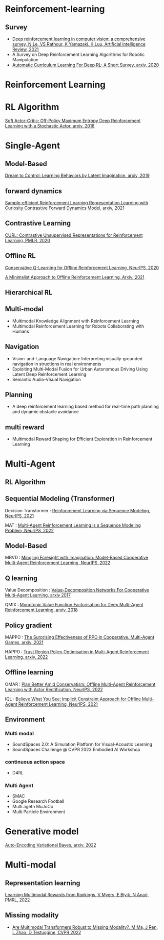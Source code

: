 # Reinforcement-learning

## Survey
- [Deep reinforcement learning in computer vision: a comprehensive survey, N Le, VS Rathour, K Yamazaki, K Luu, Artificial Intelligence Review, 2021](https://link.springer.com/article/10.1007/s10462-021-10061-9)
- A Survey on Deep Reinforcement Learning Algorithms for Robotic Manipulation
- [Automatic Curriculum Learning For Deep RL: A Short Survey, arxiv, 2020](https://arxiv.org/abs/1710.06537)

# Reinforcement Learning
# RL Algorithm
[Soft Actor-Critic: Off-Policy Maximum Entropy Deep Reinforcement Learning with a Stochastic Actor, arxiv, 2018](https://arxiv.org/abs/1801.01290)

# Single-Agent
## Model-Based
[Dream to Control: Learning Behaviors by Latent Imagination, arxiv, 2019](https://arxiv.org/abs/1912.01603)

## forward dynamics
[Sample-efficient Reinforcement Learning Representation Learning with Curiosity Contrastive Forward Dynamics Model, arxiv, 2021](https://arxiv.org/abs/2103.08255)

## Contrastive Learning
[CURL: Contrastive Unsupervised Representations for Reinforcement Learning, PMLR, 2020](http://proceedings.mlr.press/v119/laskin20a.html)

## Offline RL
[Conservative Q-Learning for Offline Reinforcement Learning, NeurIPS, 2020](https://proceedings.neurips.cc/paper/2020/hash/0d2b2061826a5df3221116a5085a6052-Abstract.html)

[A Minimalist Approach to Offline Reinforcement Learning, Arxiv, 2021](https://arxiv.org/abs/2106.06860)

## Hierarchical RL


## Multi-modal
- Multimodal Knowledge Alignment with Reinforcement Learning
- Multimodal Reinforcement Learning for Robots Collaborating with Humans

## Navigation 
- Vision-and-Language Navigation: Interpreting visually-grounded navigation in structions in real environments
- Exploiting Multi-Modal Fusion for Urban Autonomous Driving Using Latent Deep Reinforcement Learning
- Semantic Audio-Visual Navigation

## Planning 
- A deep reinforcement learning based method for real-time path planning and dynamic obstacle avoidance

## multi reward 
- Multimodal Reward Shaping for Efficient Exploration in Reinforcement Learning

  
# Multi-Agent
## RL Algorithm

## Sequential Modeling (Transformer)
Decision Transformer : [ Reinforcement Learning via Sequence Modeling, NeurIPS, 2021](https://proceedings.neurips.cc/paper_files/paper/2021/hash/7f489f642a0ddb10272b5c31057f0663-Abstract.html)

MAT : [Multi-Agent Reinforcement Learning is a Sequence Modeling Problem, NeurIPS, 2022](https://proceedings.neurips.cc/paper_files/paper/2022/hash/69413f87e5a34897cd010ca698097d0a-Abstract-Conference.html)

## Model-Based
MBVD : [Mingling Foresight with Imagination: Model-Based Cooperative Multi-Agent Reinforcement Learning, NeurIPS, 2022](https://proceedings.neurips.cc/paper_files/paper/2022/hash/49be51578b507f37cd8b5fad379af183-Abstract-Conference.html)

## Q learning
Value Decomposition : [Value-Decomposition Networks For Cooperative Multi-Agent Learning, arxiv 2017](https://arxiv.org/abs/1706.05296)

QMIX : [Monotonic Value Function Factorisation for Deep Multi-Agent Reinforcement Learning, arxiv, 2018](https://arxiv.org/abs/1803.11485)

## Policy gradient
MAPPO : [The Surprising Effectiveness of PPO in Cooperative, Multi-Agent Games, arxiv, 2021](https://arxiv.org/abs/2103.01955)

HAPPO : [Trust Region Policy Optimisation in Multi-Agent Reinforcement Learning, arxiv, 2022](https://arxiv.org/abs/2109.11251)

## Offline learning
OMAR : [Plan Better Amid Conservatism: Offline Multi-Agent Reinforcement Learning with Actor Rectification, NeurIPS, 2022](https://proceedings.mlr.press/v162/pan22a.html)

IQL : [Believe What You See: Implicit Constraint Approach for Offline Multi-Agent Reinforcement Learning, NeurIPS, 2021](https://proceedings.neurips.cc/paper/2021/hash/550a141f12de6341fba65b0ad0433500-Abstract.html)




## Environment
  ### Multi modal
  - SoundSpaces 2.0: A Simulation Platform for Visual-Acoustic Learning
  - SoundSpaces Challenge @ CVPR 2023 Embodied AI Workshop
### continuous action space
- D4RL
### Multi Agent
- SMAC
- Google Research Football
- Multi agetn MuJoCo
- Multi Particle Environment

  
# Generative model
[Auto-Encoding Variational Bayes, arxiv, 2022](https://arxiv.org/abs/1312.6114)

# Multi-modal
## Representation learning
[Learning Multimodal Rewards from Rankings, V Myers, E Biyik, N Anari, PMRL, 2022](https://proceedings.mlr.press/v164/myers22a.html)

## Missing modality
- [Are Multimodal Transformers Robust to Missing Modality?, M Ma, J Ren, L Zhao, D Testuggine, CVPR 2022](https://openaccess.thecvf.com/content/CVPR2022/html/Ma_Are_Multimodal_Transformers_Robust_to_Missing_Modality_CVPR_2022_paper.html)


